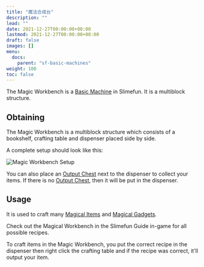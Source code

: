 ```yaml
---
title: "魔法合成台"
description: ""
lead: ""
date: 2021-12-27T00:00:00+08:00
lastmod: 2021-12-27T00:00:00+08:00
draft: false
images: []
menu: 
  docs:
    parent: "sf-basic-machines"
weight: 100
toc: false
---
```


The Magic Workbench is a [Basic Machine](/docs/slimefun/basic-machines) in Slimefun. It is a multiblock structure.

## Obtaining

The Magic Workbench is a multiblock structure which consists of a bookshelf, crafting table and dispenser placed side by side.

A complete setup should look like this:

<img src="/slimefun-images/multiblock-magic-workbench.png" alt="Magic Workbench Setup">

You can also place an [Output Chest](/docs/slimefun/output-chest) next to the dispenser to collect your items. If there is no [Output Chest](/docs/slimefun/output-chest), then it will be put in the dispenser.

## Usage

It is used to craft many [Magical Items](/docs/slimefun/magical-items) and [Magical Gadgets](/docs/slimefun/magical-gadgets).

Check out the Magical Workbench in the Slimefun Guide in-game for all possible recipes.

To craft items in the Magic Workbench, you put the correct recipe in the dispenser then right click the crafting table and if the recipe was correct, it'll output your item.
